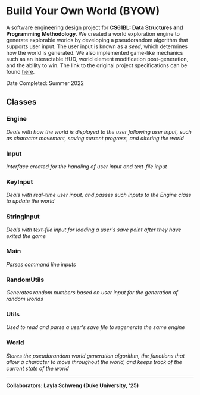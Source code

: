 # Build Your Own World (BYOW)
A software engineering design project for **CS61BL: Data Structures and Programming Methodology**. We created a world exploration engine to generate explorable worlds by developing a pseudorandom algorithm that supports user input. The user input is known as a *seed*, which determines how the world is generated. We also implemented game-like mechanics such as an interactable HUD, world element modification post-generation, and the ability to win. The link to the original project specifications can be found [here](https://cs61bl.org/su22/projects/byow/).

Date Completed: Summer 2022

## Classes

### Engine
*Deals with how the world is displayed to the user following user input, such as character movement, saving current progress, and altering the world*

### Input
*Interface created for the handling of user input and text-file input*

### KeyInput 
*Deals with real-time user input, and passes such inputs to the Engine class to update the world*

### StringInput
*Deals with text-file input for loading a user's save point after they have exited the game*

### Main
*Parses command line inputs*

### RandomUtils
*Generates random numbers based on user input for the generation of random worlds*

### Utils
*Used to read and parse a user's save file to regenerate the same engine*

### World
*Stores the pseudorandom world generation algorithm, the functions that allow a character to move throughout the world, and keeps track of the current state of the world*

---
**Collaborators: Layla Schweng (Duke University, '25)**

